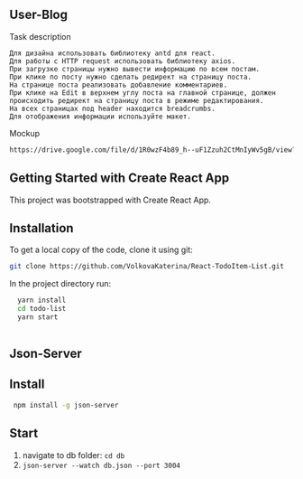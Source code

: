 ## User-Blog
Task description
````
Для дизайна использовать библиотеку antd для react.
Для работы с HTTP request использовать библиотеку axios.
При загрузке страницы нужно вывести информацию по всем постам.
При клике по посту нужно сделать редирект на страницу поста.
На странице поста реализовать добавление комментариев.
При клике на Edit в верхнем углу поста на главной странице, должен происходить редирект на страницу поста в режиме редактирования.
На всех страницах под header находится breadcrumbs.
Для отображения информации используйте макет.
````
Mockup
```bash
https://drive.google.com/file/d/1R0wzF4b89_h--uF1Zzuh2CtMnIyWv5gB/view?usp=sharing
````

## Getting Started with Create React App
This project was bootstrapped with Create React App.

## Installation
To get a local copy of the code, clone it using git:

```bash
git clone https://github.com/VolkovaKaterina/React-TodoItem-List.git

```
In the project directory run:

```bash
  yarn install
  cd todo-list
  yarn start
 
```
## Json-Server
## Install
```bash
 npm install -g json-server
 ```
## Start

1. navigate to db folder: ```cd db```
2. ```json-server --watch db.json --port 3004```


    


